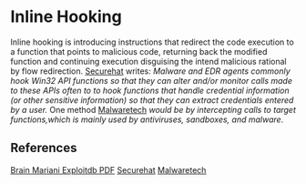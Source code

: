 # Inline Hooking

Inline hooking is introducing instructions that redirect the code execution to a function that points to malicious code, returning back the modified function and continuing execution disguising the intend malicious rational by flow redirection. [Securehat](https://blog.securehat.co.uk/process-injection/manually-implementing-inline-function-hooking) writes: *Malware and EDR agents commonly hook Win32 API functions so that they can alter and/or monitor calls made to these APIs often to to hook functions that handle credential information (or other sensitive information) so that they can extract credentials entered by a user.* One method [Malwaretech](https://www.malwaretech.com/2015/01/inline-hooking-for-programmers-part-1.html) *would be by intercepting calls to target functions,which is mainly used by antiviruses, sandboxes, and malware*.


## References

[Brain Mariani Exploitdb PDF](https://www.exploit-db.com/docs/english/17802-inline-hooking-in-windows.pdf)
[Securehat](https://blog.securehat.co.uk/process-injection/manually-implementing-inline-function-hooking)
[Malwaretech](https://www.malwaretech.com/2015/01/inline-hooking-for-programmers-part-1.html)